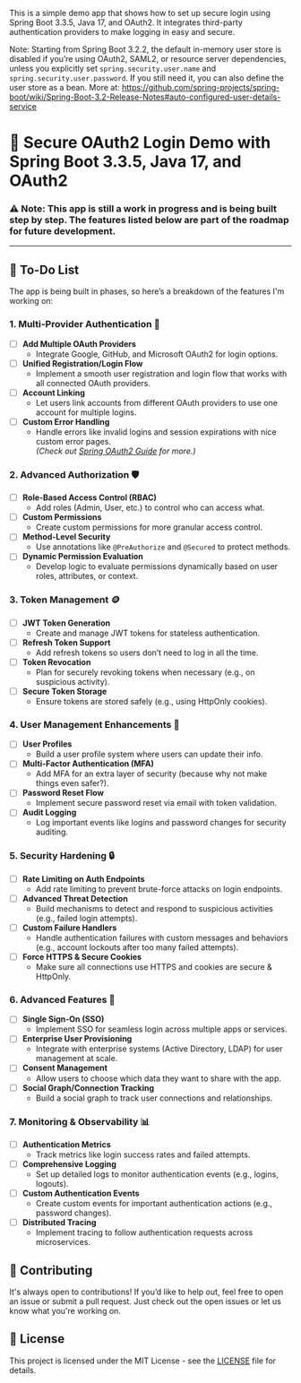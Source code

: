 This is a simple demo app that shows how to set up secure login using Spring Boot 3.3.5, Java 17, and OAuth2. It integrates third-party authentication providers to make logging in easy and secure.


Note: Starting from Spring Boot 3.2.2, the default in-memory user store is disabled if you’re using OAuth2, SAML2, 
or resource server dependencies, unless you explicitly set `spring.security.user.name` and `spring.security.user.password`. 
If you still need it, you can also define the user store as a bean. More at:
https://github.com/spring-projects/spring-boot/wiki/Spring-Boot-3.2-Release-Notes#auto-configured-user-details-service



# 🚀 Secure OAuth2 Login Demo with Spring Boot 3.3.5, Java 17, and OAuth2 

### ⚠️ **Note**: This app is **still a work in progress** and is being built step by step. The features listed below are part of the roadmap for future development. 

---

## 📝 To-Do List

The app is being built in phases, so here’s a breakdown of the features I'm working on:

### 1. **Multi-Provider Authentication** 🔑
- [ ] **Add Multiple OAuth Providers**  
  - Integrate Google, GitHub, and Microsoft OAuth2 for login options.
- [ ] **Unified Registration/Login Flow**  
  - Implement a smooth user registration and login flow that works with all connected OAuth providers.
- [ ] **Account Linking**  
  - Let users link accounts from different OAuth providers to use one account for multiple logins.
- [ ] **Custom Error Handling**  
  - Handle errors like invalid logins and session expirations with nice custom error pages.  
  *(Check out [Spring OAuth2 Guide](https://spring.io/guides/tutorials/spring-boot-oauth2) for more.)*

### 2. **Advanced Authorization** 🛡️
- [ ] **Role-Based Access Control (RBAC)**  
  - Add roles (Admin, User, etc.) to control who can access what.
- [ ] **Custom Permissions**  
  - Create custom permissions for more granular access control.
- [ ] **Method-Level Security**  
  - Use annotations like `@PreAuthorize` and `@Secured` to protect methods.
- [ ] **Dynamic Permission Evaluation**  
  - Develop logic to evaluate permissions dynamically based on user roles, attributes, or context.

### 3. **Token Management** 🪙
- [ ] **JWT Token Generation**  
  - Create and manage JWT tokens for stateless authentication.
- [ ] **Refresh Token Support**  
  - Add refresh tokens so users don’t need to log in all the time.
- [ ] **Token Revocation**  
  - Plan for securely revoking tokens when necessary (e.g., on suspicious activity).
- [ ] **Secure Token Storage**  
  - Ensure tokens are stored safely (e.g., using HttpOnly cookies).

### 4. **User Management Enhancements** 👤
- [ ] **User Profiles**  
  - Build a user profile system where users can update their info.
- [ ] **Multi-Factor Authentication (MFA)**  
  - Add MFA for an extra layer of security (because why not make things even safer?).
- [ ] **Password Reset Flow**  
  - Implement secure password reset via email with token validation.
- [ ] **Audit Logging**  
  - Log important events like logins and password changes for security auditing.

### 5. **Security Hardening** 🔒
- [ ] **Rate Limiting on Auth Endpoints**  
  - Add rate limiting to prevent brute-force attacks on login endpoints.
- [ ] **Advanced Threat Detection**  
  - Build mechanisms to detect and respond to suspicious activities (e.g., failed login attempts).
- [ ] **Custom Failure Handlers**  
  - Handle authentication failures with custom messages and behaviors (e.g., account lockouts after too many failed attempts).
- [ ] **Force HTTPS & Secure Cookies**  
  - Make sure all connections use HTTPS and cookies are secure & HttpOnly.

### 6. **Advanced Features** 🌟
- [ ] **Single Sign-On (SSO)**  
  - Implement SSO for seamless login across multiple apps or services.
- [ ] **Enterprise User Provisioning**  
  - Integrate with enterprise systems (Active Directory, LDAP) for user management at scale.
- [ ] **Consent Management**  
  - Allow users to choose which data they want to share with the app.
- [ ] **Social Graph/Connection Tracking**  
  - Build a social graph to track user connections and relationships.

### 7. **Monitoring & Observability** 📊
- [ ] **Authentication Metrics**  
  - Track metrics like login success rates and failed attempts.
- [ ] **Comprehensive Logging**  
  - Set up detailed logs to monitor authentication events (e.g., logins, logouts).
- [ ] **Custom Authentication Events**  
  - Create custom events for important authentication actions (e.g., password changes).
- [ ] **Distributed Tracing**  
  - Implement tracing to follow authentication requests across microservices.


## 🤝 Contributing

It's always open to contributions! If you’d like to help out, feel free to open an issue or submit a pull request. Just check out the open issues or let us know what you're working on.


## 📄 License

This project is licensed under the MIT License - see the [LICENSE](LICENSE) file for details.
